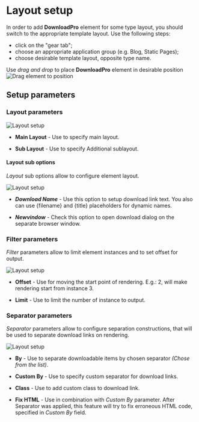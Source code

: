 # Layout setup

In order to add **DownloadPro** element for some type layout, you should switch to the appropriate template layout. Use the following steps:
- click on the "gear tab";
- choose an appropriate application group (e.g. Blog, Static Pages);
- choose desirable template layout, opposite type name.

Use *drag and drop* to place **DownloadPro** element in desirable position
![Drag element to position](/images/drag_to_position.png)

## Setup parameters

### Layout parameters

![Layout setup](/images/layout_setup_layout.png)

- **Main Layout** - Use to specify main layout.

- **Sub Layout** - Use to specify Additional sublayout.

#### Layout sub options

*Layout* sub options allow to configure element layout.

![Layout setup](/images/layout_setup_additional.png)

- ***Download Name*** - Use this option to setup download link text. You also can use {filename} and {title} placeholders for dynamic names.

- ***Newvindow*** - Check this option to open download dialog on the separate browser window.

### Filter parameters

*Filter* parameters allow to limit element instances and to set offset for output.

![Layout setup](/images/layout_setup_filter.png)

- **Offset** - Use for moving the start point of rendering. E.g.: 2, will make rendering start from instance 3.

- **Limit** - Use to limit the number of instance to output.

### Separator parameters

*Separator* parameters allow to configure separation constructions, that will be used to separate download links on rendering.

![Layout setup](/images/layout_setup_separator.png)

- **By** - Use to separate downloadable items by chosen separator *(Chose from the list)*.

- **Custom By** - Use to specify custom separator for download links.

- **Class** - Use to add custom class to download link.

- **Fix HTML** - Use in combination with *Custom By* parameter. After Separator was applied, this feature will try to fix erroneous HTML code, specified in *Custom By* field.
